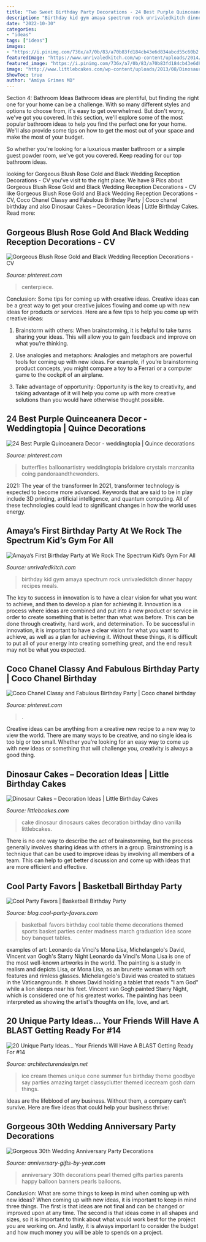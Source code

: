 ```yaml
---
title: "Two Sweet Birthday Party Decorations - 24 Best Purple Quinceanera Decor"
description: "Birthday kid gym amaya spectrum rock unrivaledkitch dinner happy recipes meals"
date: "2022-10-30"
categories:
- "ideas"
tags: ["ideas"]
images:
- "https://i.pinimg.com/736x/a7/0b/83/a70b83fd184cb43e6d834abcd55c60b2.jpg"
featuredImage: "https://www.unrivaledkitch.com/wp-content/uploads/2014/09/001.jpg"
featured_image: "https://i.pinimg.com/736x/a7/0b/83/a70b83fd184cb43e6d834abcd55c60b2.jpg"
image: "http://www.littlebcakes.com/wp-content/uploads/2013/08/Dinosaurs-Cake.jpg"
ShowToc: true
author: "Amiya Grimes MD"
---
```



Section 4: Bathroom Ideas
Bathroom ideas are plentiful, but finding the right one for your home can be a challenge. With so many different styles and options to choose from, it's easy to get overwhelmed. But don't worry, we've got you covered.
In this section, we'll explore some of the most popular bathroom ideas to help you find the perfect one for your home. We'll also provide some tips on how to get the most out of your space and make the most of your budget.

So whether you're looking for a luxurious master bathroom or a simple guest powder room, we've got you covered. Keep reading for our top bathroom ideas.

	

		
looking for Gorgeous Blush Rose Gold and Black Wedding Reception Decorations - CV you've visit to the right place. We have 8 Pics about Gorgeous Blush Rose Gold and Black Wedding Reception Decorations - CV like Gorgeous Blush Rose Gold and Black Wedding Reception Decorations - CV, Coco Chanel Classy and Fabulous Birthday Party | Coco chanel birthday and also Dinosaur Cakes – Decoration Ideas | Little Birthday Cakes. Read more:
		
    
## Gorgeous Blush Rose Gold And Black Wedding Reception Decorations - CV

<img loading=lazy src="https://i.pinimg.com/736x/a7/0b/83/a70b83fd184cb43e6d834abcd55c60b2.jpg" onerror="this.onerror=null;this.src='https://tse4.mm.bing.net/th?id=OIP.cpFfkBnXDKg9wQsqzOXhrAAAAA&amp;pid=15.1';" alt="Gorgeous Blush Rose Gold and Black Wedding Reception Decorations - CV">

_Source: pinterest.com_

>centerpiece. 

	

Conclusion: Some tips for coming up with creative ideas.
Creative ideas can be a great way to get your creative juices flowing and come up with new ideas for products or services. Here are a few tips to help you come up with creative ideas:
1. Brainstorm with others: When brainstorming, it is helpful to take turns sharing your ideas. This will allow you to gain feedback and improve on what you’re thinking.

2. Use analogies and metaphors: Analogies and metaphors are powerful tools for coming up with new ideas. For example, if you’re brainstorming product concepts, you might compare a toy to a Ferrari or a computer game to the cockpit of an airplane.

3. Take advantage of opportunity: Opportunity is the key to creativity, and taking advantage of it will help you come up with more creative solutions than you would have otherwise thought possible.

    
## 24 Best Purple Quinceanera Decor - Weddingtopia | Quince Decorations

<img loading=lazy src="https://i.pinimg.com/736x/54/99/88/549988239a451e0c18724a79fe0f8ce7.jpg" onerror="this.onerror=null;this.src='https://tse2.mm.bing.net/th?id=OIP.FOnju1rHs0L-_Np6HtU4yAHaLG&amp;pid=15.1';" alt="24 Best Purple Quinceanera Decor - weddingtopia | Quince decorations">

_Source: pinterest.com_

>butterflies balloonartistry weddingtopia bridalore crystals manzanita coing pandoraandthewonders. 

	

2021: The year of the transformer
In 2021, transformer technology is expected to become more advanced. Keywords that are said to be in play include 3D printing, artificial intelligence, and quantum computing. All of these technologies could lead to significant changes in how the world uses energy.

    
## Amaya’s First Birthday Party At We Rock The Spectrum Kid’s Gym For All

<img loading=lazy src="https://www.unrivaledkitch.com/wp-content/uploads/2014/09/001.jpg" onerror="this.onerror=null;this.src='https://tse1.mm.bing.net/th?id=OIP.gPf-OWg_ckRuAVrEEWBesgHaJ4&amp;pid=15.1';" alt="Amaya’s First Birthday Party at We Rock The Spectrum Kid’s Gym For All">

_Source: unrivaledkitch.com_

>birthday kid gym amaya spectrum rock unrivaledkitch dinner happy recipes meals. 

	

The key to success in innovation is to have a clear vision for what you want to achieve, and then to develop a plan for achieving it.
Innovation is a process where ideas are combined and put into a new product or service in order to create something that is better than what was before. This can be done through creativity, hard work, and determination. To be successful in innovation, it is important to have a clear vision for what you want to achieve, as well as a plan for achieving it. Without these things, it is difficult to put all of your energy into creating something great, and the end result may not be what you expected.

    
## Coco Chanel Classy And Fabulous Birthday Party | Coco Chanel Birthday

<img loading=lazy src="https://i.pinimg.com/736x/56/b0/75/56b075087353c94fc43c4bddf9227a25.jpg" onerror="this.onerror=null;this.src='https://tse3.mm.bing.net/th?id=OIP.Cgy_FxGwRR8EjRQ_yxF2DQHaJ3&amp;pid=15.1';" alt="Coco Chanel Classy and Fabulous Birthday Party | Coco chanel birthday">

_Source: pinterest.com_

>. 

	

Creative ideas can be anything from a creative new recipe to a new way to view the world. There are many ways to be creative, and no single idea is too big or too small. Whether you're looking for an easy way to come up with new ideas or something that will challenge you, creativity is always a good thing.

    
## Dinosaur Cakes – Decoration Ideas | Little Birthday Cakes

<img loading=lazy src="http://www.littlebcakes.com/wp-content/uploads/2013/08/Dinosaurs-Cake.jpg" onerror="this.onerror=null;this.src='https://tse3.mm.bing.net/th?id=OIP.Nxhftm_HI0-gY88QRBSKhQHaGf&amp;pid=15.1';" alt="Dinosaur Cakes – Decoration Ideas | Little Birthday Cakes">

_Source: littlebcakes.com_

>cake dinosaur dinosaurs cakes decoration birthday dino vanilla littlebcakes. 

	

There is no one way to describe the act of brainstorming, but the process generally involves sharing ideas with others in a group. Brainstroming is a technique that can be used to improve ideas by involving all members of a team. This can help to get better discussion and come up with ideas that are more efficient and effective.

    
## Cool Party Favors | Basketball Birthday Party

<img loading=lazy src="http://blog.cool-party-favors.com/wp-content/uploads/2012/09/Basketball-Favors.jpg" onerror="this.onerror=null;this.src='https://tse3.mm.bing.net/th?id=OIP.NIR4dulhrUPbmHRRQaZX5wHaKQ&amp;pid=15.1';" alt="Cool Party Favors | Basketball Birthday Party">

_Source: blog.cool-party-favors.com_

>basketball favors birthday cool table theme decorations themed sports basket parties center madness march graduation idea score boy banquet tables. 

	

examples of art: Leonardo da Vinci's Mona Lisa, Michelangelo's David, Vincent van Gogh's Starry Night
Leonardo da Vinci's Mona Lisa is one of the most well-known artworks in the world. The painting is a study in realism and depicts Lisa, or Mona Lisa, as an brunette woman with soft features and rimless glasses. Michelangelo's David was created to statues in the Vaticangrounds. It shows David holding a tablet that reads "I am God" while a lion sleeps near his feet. Vincent van Gogh painted Starry Night, which is considered one of his greatest works. The painting has been interpreted as showing the artist's thoughts on life, love, and art.

    
## 20 Unique Party Ideas… Your Friends Will Have A BLAST Getting Ready For #14

<img loading=lazy src="http://cdn.architecturendesign.net/wp-content/uploads/2016/05/AD-Unique-Party-Themes-15.jpg" onerror="this.onerror=null;this.src='https://tse1.mm.bing.net/th?id=OIP.sP-FfZeFwz4jsphQmNi8DgHaLG&amp;pid=15.1';" alt="20 Unique Party Ideas… Your Friends Will Have A BLAST Getting Ready For #14">

_Source: architecturendesign.net_

>ice cream themes unique cone summer fun birthday theme goodbye say parties amazing target classyclutter themed icecream gosh darn things. 

	

Ideas are the lifeblood of any business. Without them, a company can’t survive. Here are five ideas that could help your business thrive:

    
## Gorgeous 30th Wedding Anniversary Party Decorations

<img loading=lazy src="http://www.anniversary-gifts-by-year.com/images/pearl-balloon250.jpg" onerror="this.onerror=null;this.src='https://tse1.mm.bing.net/th?id=OIP.2JieCcjedFfZ-Yw0CrjB0AAAAA&amp;pid=15.1';" alt="Gorgeous 30th Wedding Anniversary Party Decorations">

_Source: anniversary-gifts-by-year.com_

>anniversary 30th decorations pearl themed gifts parties parents happy balloon banners pearls balloons. 

	

Conclusion: What are some things to keep in mind when coming up with new ideas?
When coming up with new ideas, it is important to keep in mind three things. The first is that ideas are not final and can be changed or improved upon at any time. The second is that ideas come in all shapes and sizes, so it is important to think about what would work best for the project you are working on. And lastly, it is always important to consider the budget and how much money you will be able to spends on a project.

